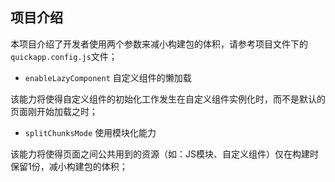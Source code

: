 ## 项目介绍

本项目介绍了开发者使用两个参数来减小构建包的体积，请参考项目文件下的`quickapp.config.js`文件；

- `enableLazyComponent` 自定义组件的懒加载

该能力将使得自定义组件的初始化工作发生在自定义组件实例化时，而不是默认的页面刚开始加载之时；

- `splitChunksMode` 使用模块化能力

该能力将使得页面之间公共用到的资源（如：JS模块、自定义组件）仅在构建时保留1份，减小构建包的体积；


